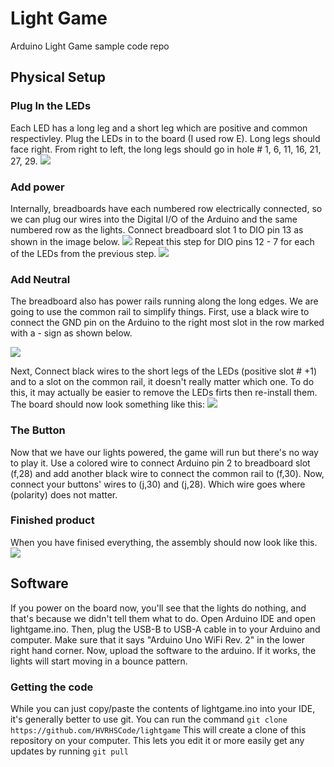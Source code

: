 # Light Game
Arduino Light Game sample code repo

## Physical Setup

### Plug In the LEDs

Each LED has a long leg and a short  leg which are positive and common respectivley. Plug the LEDs in to the board (I used row E). Long legs should face right. From right to left, the long legs should go in hole # 1, 6, 11, 16, 21, 27, 29.
![](images/step1.jpg)

### Add power

Internally, breadboards have each numbered row electrically connected, so we can plug our wires into the Digital I/O of the Arduino and the same numbered row as the lights. Connect breadboard slot 1 to DIO pin 13 as shown in the image below.
![](images/step2.jpg)
Repeat this step for DIO pins 12 - 7 for each of the LEDs from the previous step.
![](images/step3.jpg)

### Add Neutral
The breadboard also has power rails running along the long edges. We are going to use the common rail to simplify things. First, use a black wire to connect the GND pin on the Arduino to the right most slot in the row marked with a - sign as shown below. 

![](images/step4.jpg)

Next, Connect black wires to the short legs of the LEDs (positive slot # +1) and to a slot on the common rail, it doesn't really matter which one. To do this, it may actually be easier to remove the LEDs firts then re-install them.
The board should now look something like this:
![](images/step5.jpg)

### The Button

Now that we have our lights powered, the game will run but there's no way to play it. Use a colored wire to connect Arduino pin 2 to breadboard slot (f,28) and add another black wire to connect the common rail to (f,30). Now, connect your buttons' wires to (j,30) and (j,28). Which wire goes where (polarity) does not matter.

### Finished product

When you have finised everything, the assembly should now look like this.
![](images/step6.jpg)

## Software

If you power on the board now, you'll see that the lights do nothing, and that's because we didn't tell them what to do. Open Arduino IDE and open lightgame.ino. Then, plug the USB-B to USB-A cable in to your Arduino and computer. Make sure that it says "Arduino Uno WiFi Rev. 2" in the lower right hand corner. Now, upload the software to the arduino. If it works, the lights will start moving in a bounce pattern. 

### Getting the code

While you can just copy/paste the contents of lightgame.ino into your IDE, it's generally better to use git. You can run the command `git clone https://github.com/HVRHSCode/lightgame` This will create a clone of this repository on your computer. This lets you edit it or more easily get any updates by running `git pull` 